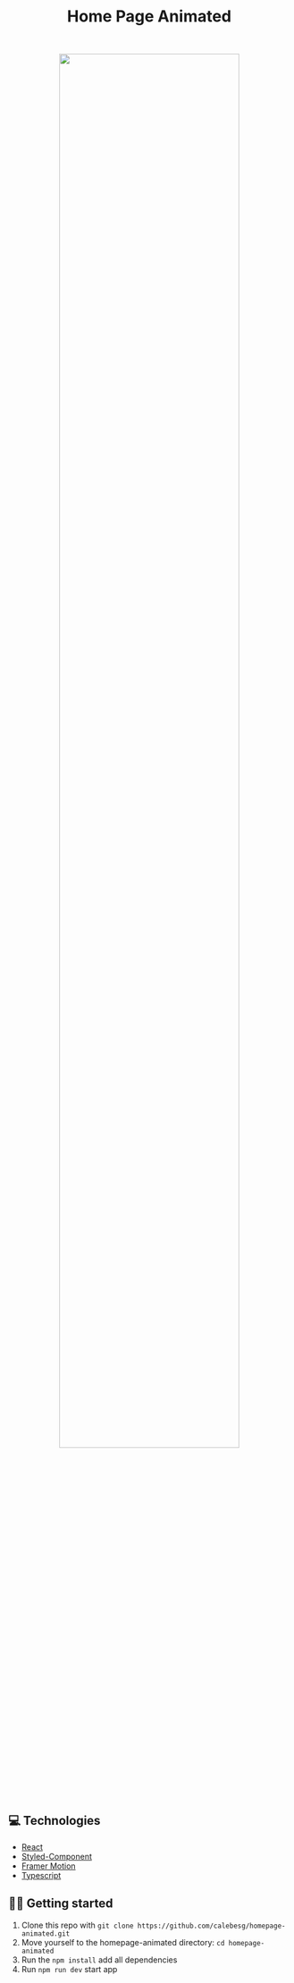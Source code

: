 <h1 align="center">Home Page Animated</h1>
<br>

<p align='center'>
  <img src="https://user-images.githubusercontent.com/36782514/181342267-b0053b3b-d9f0-4736-8f85-773a0bbe1286.gif" width="80%">
</p>

## 💻 Technologies

- [React](https://reactjs.org/)
- [Styled-Component](https://styled-components.com/)
- [Framer Motion](https://www.framer.com/motion)
- [Typescript](https://www.typescriptlang.org/)

## 🏃💨 Getting started

1. Clone this repo with `git clone https://github.com/calebesg/homepage-animated.git`
2. Move yourself to the homepage-animated directory: `cd homepage-animated`
3. Run the `npm install` add all dependencies
4. Run `npm run dev` start app
